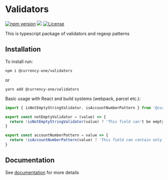 # Validators

[![npm version](https://img.shields.io/npm/v/@currency-one/validators.svg)](https://www.npmjs.com/package/@currency-one/validators)
![](https://github.com/Currency-One/validators/workflows/build/badge.svg)
[![License](https://img.shields.io/npm/l/@currency-one/validators.svg)](https://github.com/Currency-One/validators/blob/master/LICENSE.md)

This is typescript package of validators and regexp patterns

## Installation

To install run:
```
npm i @currency-one/validators
```
or

```
yarn add @currency-one/validators
```


Basic usage with React and build systems (webpack, parcel etc.):

```js
import { isNotEmptyStringValidator, isAccountNumberPattern } from '@currency-one/validators'

export const notEmptyValidator = (value) => {
  return !isNotEmptyStringValidator(value) ? 'This field can't be empty' : ''
}

export const accountNumberPattern = value => {
  return !isAccountNumberPattern(value) ? 'This field can contain only: letters, numbers and space' : ''
}
```

## Documentation

See [documentation](DOCS.md) for more details
